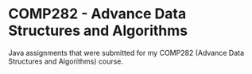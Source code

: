# COMP282 - Advance Data Structures and Algorithms
Java assignments that were submitted for my COMP282 (Advance Data Structures and Algorithms) course.


